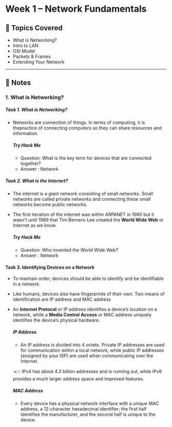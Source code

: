 # Week 1 – Network Fundamentals

## 📖 Topics Covered
- What is Networking?
- Intro to LAN
- OSI Model
- Packets & Frames
- Extending Your Network

---

## 📝 Notes

### 1. What is Networking?

##### Task 1. What is Networking?

- Networks are connection of things. In terms of computing, it is thepractice of connecting computers so they can share resources and information.

  ##### Try Hack Me
  - Question: What is the key term for devices that are connected together?
  - Answer : Network 

##### Task 2. What is the Internet?

- The internet is a giant network consisting of small networks. Small networks are called private networks and connecting these small networks become public networks.
- The first iteration of the internet was within ARPANET in 1960 but it wasn't until 1989 that Tim Berners-Lee created the **World Wide Web** or Internet as we know.

  ##### Try Hack Me
    - Question: Who invented the World Wide Web?
    - Answer : Network
 
#### Task 3. Identifying Devices on a Network

- To maintain order, devices should be able to identify and be identifiable in a network.
- Like humans, devices also have fingerprints of their own. Two means of identification are IP address and MAC address
- An **Internet Protocol** or IP address identifies a device’s location on a network, while a **Media Control Access**  or MAC address uniquely identifies the device’s physical hardware.

  ##### IP Address

  - An IP address is divided into 4 octets. Private IP addresses are used for communication within a local network, while public IP addresses (assigned by your ISP) are used when communicating over the Internet.

  -👉 IPv4 has about 4.3 billion addresses and is running out, while IPv6 provides a much larger address space and improved features.

  ##### MAC Address

  - Every device has a physical network interface with a unique MAC address, a 12-character hexadecimal identifier; the first half identifies the manufacturer, and the second half is unique to the device.
